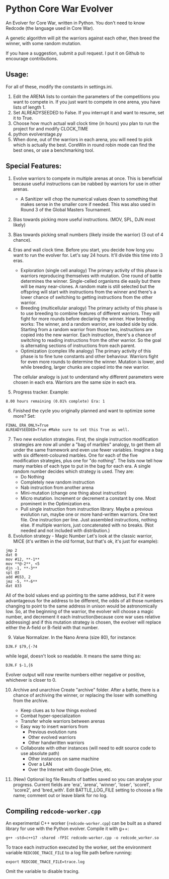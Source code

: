 # Python Core War Evolver

An Evolver for Core War, written in Python. You don't need to know Redcode (the language used in Core War).

A genetic algorithm will pit the warriors against each other, then breed the winner, with some random mutation.

If you have a suggestion, submit a pull request. I put it on Github to encourage contributions.

## Usage:

For all of these, modify the constants in settings.ini.

1. Edit the ARENA lists to contain the parameters of the competitions you want to compete in. If you just want to compete in one arena, you have lists of length 1.
2. Set ALREADYSEEDED to False. If you interrupt it and want to resume, set it to True.
3. Choose how much actual wall clock time (in hours) you plan to run the project for and modify CLOCK_TIME
4. python evolverstage.py
5. When done, out of the warriors in each arena, you will need to pick which is actually the best. CoreWin in round robin mode can find the best ones, or use a benchmarking tool.

## Special Features:

1. Evolve warriors to compete in multiple arenas at once. This is beneficial because useful instructions can be nabbed by warriors for use in other arenas.
	- A Sanitizer will chop the numerical values down to something that makes sense in the smaller core if needed. This was also used in Round 3 of the Global Masters Tournament.
2. Bias towards picking more useful instructions. (MOV, SPL, DJN most likely)
3. Bias towards picking small numbers (likely inside the warrior) (3 out of 4 chance).
4. Eras and wall clock time. Before you start, you decide how long you want to run the evolver for. Let's say 24 hours. It'll divide this time into 3 eras.
	- Exploration (single cell analogy)
		The primary activity of this phase is warriors reproducing themselves with mutation. One round of battle determines the winner. Single-celled organisms die easily but there will be many near-clones. A random mate is still selected but the offspring will start with instructions from the winner and there's a lower chance of switching to getting instructions from the other warrior.
	- Breeding (multicellular analogy)
		The primary activity of this phase is to use breeding to combine features of different warriors. They will fight for more rounds before declaring the winner. How breeding works: The winner, and a random warrior, are loaded side by side. Starting from a random warrior from those two, instructions are copied into the new warrior. Each instruction, there's a chance of switching to reading instructions from the other warrior. So the goal is alternating sections of instructions from each parent.
	- Optimization (complex life analogy)
		The primary activity of this phase is to fine tune constants and other behaviour. Warriors fight for even more rounds to determine the winner. Mutation is lower, and while breeding, larger chunks are copied into the new warrior.

	The cellular analogy is just to understand why different parameters were chosen in each era. Warriors are the same size in each era.
5. Progress tracker. Example:
```
8.00 hours remaining (0.01% complete) Era: 1
```
6. Finished the cycle you originally planned and want to optimize some more? Set:
```
FINAL_ERA_ONLY=True
ALREADYSEEDED=True #Make sure to set this True as well.
```

7. Two new evolution strategies.
    First, the single instruction modification strategies are now all under a "bag of marbles" analogy, to get them all under the same framework and even use fewer variables. Imagine a bag with six different-coloured marbles. One for each of the five modification strategies, plus one for "do nothing". The lists now tell how many marbles of each type to put in the bag for each era. A single random number decides which strategy is used. They are:
	- Do Nothing
	- Completely new random instruction
	- Nab instruction from another arena
	- Mini-mutation (change one thing about instruction)
	- Micro mutation. Increment or decrement a constant by one. Most prominent in the Optimization era.
	- Pull single instruction from instruction library. Maybe a previous evolution run, maybe one or more hand-written warriors. One text file. One instruction per line. Just assembled instructions, nothing else. If multiple warriors, just concatenated with no breaks. (Not needed and not included with distribution.)
8. Evolution strategy - Magic Number
	Let's look at the classic warrior, MICE (it's written in the old format, but that's ok, it's just for example):
```
jmp 2
dat 0
mov #12, **-1**
mov **@-2**, <5
djn -1, **-3**
spl @3
add #653, 2
jmz -5, **-6**
dat 833
```
All of the bold values end up pointing to the same address, but if it were advantageous for the address to be different, the odds of all those numbers changing to point to the same address in unison would be astronomically low. So, at the beginning of the warrior, the evolver will choose a magic number, and decrement it each instruction(because core war uses relative addressing) and if this mutation strategy is chosen, the evolver will replace either the A-field or B-field with that number. 

9. Value Normalizer.
	In the Nano Arena (size 80), for instance:
```
DJN.F $79,{-74
```
while legal, doesn't look so readable. It means the same thing as:
```
DJN.F $-1,{6
```
Evolver output will now rewrite numbers either negative or positive, whichever is closer to 0.

10. Archive and unarchive
	Create "archive" folder. After a battle, there is a chance of archiving the winner, or replacing the loser with something from the archive.
	- Keep clues as to how things evolved
	- Combat hyper-specialization
	- Transfer whole warriors between arenas
	- Easy way to insert warriors from
		- Previous evolution runs
		- Other evolved warriors
		- Other handwritten warriors
	- Collaborate with other instances (will need to edit source code to use absolute path)
		- Other instances on same machine
		- Over a LAN
		- Over the Internet with Google Drive, etc.

11. (New) Optional log file
Results of battles saved so you can analyse your progress. Current fields are 'era', 'arena', 'winner', 'loser', 'score1', 'score2', and 'bred_with'. Edit BATTLE_LOG_FILE setting to choose a file name; comment out or leave blank for no log.

## Compiling `redcode-worker.cpp`

An experimental C++ worker (`redcode-worker.cpp`) can be built as a shared library for use with the Python evolver. Compile it with g++:

```
g++ -std=c++17 -shared -fPIC redcode-worker.cpp -o redcode_worker.so
```

To trace each instruction executed by the worker, set the environment variable `REDCODE_TRACE_FILE` to a log file path before running:

```
export REDCODE_TRACE_FILE=trace.log
```

Omit the variable to disable tracing.
